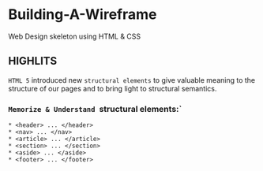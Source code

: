 # Building-A-Wireframe
Web Design skeleton using HTML &amp; CSS

## HIGHLITS
`HTML 5` introduced new `structural elements` to give valuable meaning to the structure of our pages and to bring light to structural semantics.
### `Memorize & Understand `structural elements:`
```
* <header> ... </header>
* <nav> ... </nav>
* <article> ... </article>
* <section> ... </section>
* <aside> ... </aside>
* <footer> ... </footer>
```
